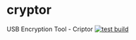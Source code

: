 # cryptor
USB Encryption Tool - Criptor
[![test build](https://img.shields.io/badge/build-99xt-orange.svg)](http://www.99xtechnology.com/)
